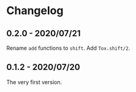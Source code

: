 # Changelog

## 0.2.0 - 2020/07/21

Rename `add` functions to `shift`.
Add `Tox.shift/2`.

## 0.1.2 - 2020/07/20

The very first version.
